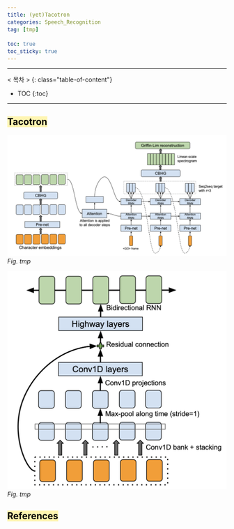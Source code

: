 ```yaml
---
title: (yet)Tacotron
categories: Speech_Recognition
tag: [tmp]

toc: true
toc_sticky: true
---
```


---
< 목차 >
{: class="table-of-content"}
* TOC
{:toc}
---

## <mark style='background-color: #fff5b1'> Tacotron </mark>

![tacotron_paper_figure1](/assets/images/tacotron/tacotron_paper_figure1.png)
*Fig. tmp*

![tacotron_paper_figure2](/assets/images/tacotron/tacotron_paper_figure2.png)
*Fig. tmp*

## <mark style='background-color: #fff5b1'> References </mark>


